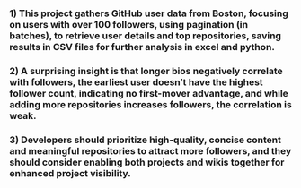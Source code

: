 ### 1) This project gathers GitHub user data from Boston, focusing on users with over 100 followers, using pagination (in batches),  to retrieve user details and top repositories, saving results in CSV files for further analysis in excel and python.
### 2) A surprising insight is that longer bios negatively correlate with followers, the earliest user doesn’t have the highest follower count, indicating no first-mover advantage, and while adding more repositories increases followers, the correlation is weak.
### 3) Developers should prioritize high-quality, concise content and meaningful repositories to attract more followers, and they should consider enabling both projects and wikis together for enhanced project visibility.
